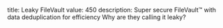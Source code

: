 title: Leaky FileVault
value: 450
description: Super secure FileVault™ with data deduplication for efficiency
Why are they calling it leaky?
